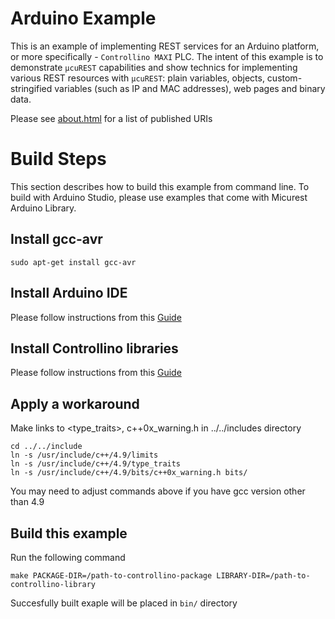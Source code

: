 # Arduino Example

This is an example of implementing REST services for an Arduino platform, or 
more specifically - `Controllino MAXI` PLC. The intent of this example is to 
demonstrate `μcuREST` capabilities and show technics for implementing various 
REST resources with `μcuREST`: plain variables, objects, custom-stringified 
variables (such as IP and MAC addresses), web pages and binary data. 

Please see [about.html](web/about.html) for a list of published URIs

# Build Steps

This section describes how to build this example from command line.
To build with Arduino Studio, please use examples that come with Micurest
Arduino Library. 

## Install gcc-avr

`sudo apt-get install gcc-avr`

## Install Arduino IDE

Please follow instructions from this [Guide](https://www.arduino.cc/en/Guide/Linux)

## Install Controllino libraries

Please follow instructions from this [Guide](https://github.com/CONTROLLINO-PLC/CONTROLLINO_Library#installation-guide)

## Apply a workaround

Make links to <type_traits>, <limits> c++0x_warning.h in ../../includes directory
```
cd ../../include
ln -s /usr/include/c++/4.9/limits   
ln -s /usr/include/c++/4.9/type_traits
ln -s /usr/include/c++/4.9/bits/c++0x_warning.h bits/ 
```
You may need to adjust commands above if you have gcc version other than 4.9

## Build this example

Run the following command

`make PACKAGE-DIR=/path-to-controllino-package LIBRARY-DIR=/path-to-controllino-library`

Succesfully built exaple will be placed in `bin/` directory
